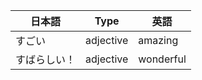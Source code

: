 | 日本語 | Type | 英語 |
| --- | --- | --- | 
| すごい | adjective | amazing |
| すばらしい！ | adjective | wonderful | 
